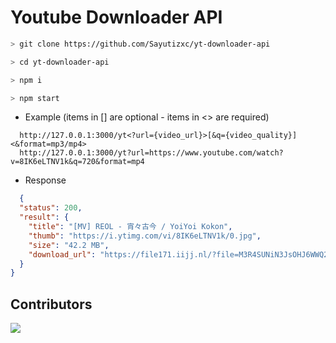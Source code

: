 # Youtube Downloader API

```bash
> git clone https://github.com/Sayutizxc/yt-downloader-api

> cd yt-downloader-api

> npm i

> npm start

```

- Example (items in [] are optional - items in <> are required)
```http
  http://127.0.0.1:3000/yt<?url={video_url}>[&q={video_quality}]<&format=mp3/mp4>
  http://127.0.0.1:3000/yt?url=https://www.youtube.com/watch?v=8IK6eLTNV1k&q=720&format=mp4
```

- Response
```json
  {
  "status": 200,
  "result": {
    "title": "[MV] REOL - 宵々古今 / YoiYoi Kokon",
    "thumb": "https://i.ytimg.com/vi/8IK6eLTNV1k/0.jpg",
    "size": "42.2 MB",
    "download_url": "https://file171.iijj.nl/?file=M3R4SUNiN3JsOHJ6WWQ2a3NQS1Y5ZGlxVlZIOCtyZ0pycDRJNGo4UFN1QUpnOWhxOXNIbEFad0tDL1JLbGRyblNZc1IwR3VkS2ZiT0VWdk1rOHhqWUZIRXIvZDI4Z2JBK3JjdlVJSmFXUjMzbGRtMXdXTW11VW40Ym95TEU3RmFhRWhyb2xScmptUEI2dWpickFIdHNYam85V3VPZkhCUDRCME5lS2YyNk0xRjFIM09JZlRyM3R0STVpdUozWWhNMWZ5aXJRNy8ycjAzaDlkNlZVdDZUTWgwOHN6dzg4VGlreFlTdjQ5TGlCMlU1KysyVXRneUdhckRVQk0yT3pvWjRQM3FTQklUeW5oUHJqM3FvdjkzdlRSZE43Tjg4bWZwcXF1eE1Xbk9MSmV3WElmWk9mN28"
  }
}
```
## Contributors
<a href="https://github.com/Sayutizxc/yt-downloader-api/graphs/contributors">
  <img src="https://contrib.rocks/image?repo=Sayutizxc/yt-downloader-api" />
</a>
